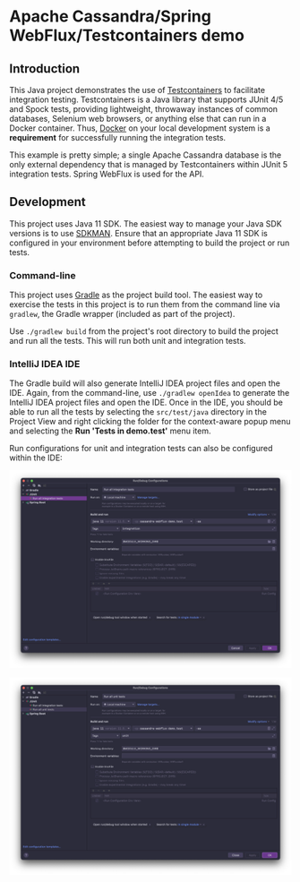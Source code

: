 # Apache Cassandra/Spring WebFlux/Testcontainers demo

## Introduction
This Java project demonstrates the use of [Testcontainers](https://www.testcontainers.org/) to facilitate integration testing. Testcontainers is a Java library that supports JUnit 4/5 and Spock tests, providing lightweight, throwaway instances of common databases, Selenium web browsers, or anything else that can run in a Docker container. Thus, [Docker](https://www.docker.com/products/docker-desktop) on your local development system is a **requirement** for successfully running the integration tests.

This example is pretty simple; a single Apache Cassandra database is the only external dependency that is managed by Testcontainers within JUnit 5 integration tests. Spring WebFlux is used for the API.

## Development

This project uses Java 11 SDK. The easiest way to manage your Java SDK versions is to use [SDKMAN](https://sdkman.io/). Ensure that an appropriate Java 11 SDK is configured in your environment before attempting to build the project or run tests.

### Command-line

This project uses [Gradle](https://gradle.org/) as the project build tool. The easiest way to exercise the tests in this project is to run them from the command line via `gradlew`, the Gradle wrapper (included as part of the project).

Use `./gradlew build` from the project's root directory to build the project and run all the tests. This will run both unit and integration tests.


### IntelliJ IDEA IDE

The Gradle build will also generate IntelliJ IDEA project files and open the IDE. Again, from the command-line, use `./gradlew openIdea` to generate the IntelliJ IDEA project files and open the IDE. Once in the IDE, you should be able to run all the tests by selecting the `src/test/java` directory in the Project View and right clicking the folder for the context-aware popup menu and selecting the **Run 'Tests in demo.test'** menu item.

Run configurations for unit and integration tests can also be configured within the IDE:

![Integration tests Run Configuration](./documentation/images/integration-tests-run-configuration.png)

![Unit tests Run Configuration](./documentation/images/unit-tests-run-configuration.png)

